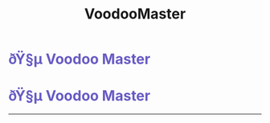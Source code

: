 ﻿---
lang: en-US
title: VoodooMaster
prev: Sacrifist
next: 
---
# <font color="#675bc4">ðŸ§µ <b>Voodoo Master</b></font> <Badge text="Trickery" type="tip" vertical="middle"/>
# <font color="#675bc4">ðŸ§µ <b>Voodoo Master</b></font> <Badge text="Trickery" type="tip" vertical="middle"/>
---


